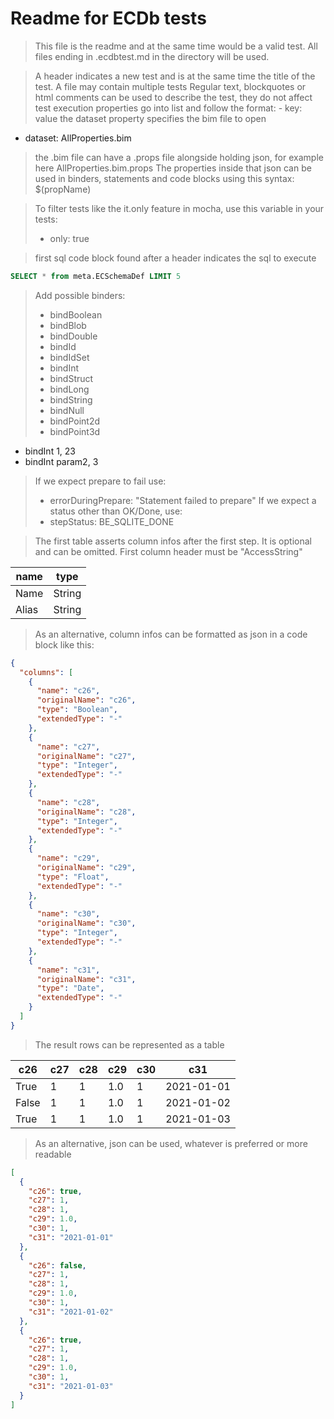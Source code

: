 # Readme for ECDb tests

> This file is the readme and at the same time would be a valid test. All files ending in .ecdbtest.md in the directory will be used.

> A header indicates a new test and is at the same time the title of the test. A file may contain multiple tests
> Regular text, blockquotes or html comments can be used to describe the test, they do not affect test execution
> properties go into list and follow the format: - key: value
> the dataset property specifies the bim file to open

- dataset: AllProperties.bim

> the .bim file can have a .props file alongside holding json, for example here AllProperties.bim.props
> The properties inside that json can be used in binders, statements and code blocks using this syntax: $(propName)

> To filter tests like the it.only feature in mocha, use this variable in your tests:
>
> - only: true

> first sql code block found after a header indicates the sql to execute

```sql
SELECT * from meta.ECSchemaDef LIMIT 5
```

> Add possible binders:
>
> - bindBoolean
> - bindBlob
> - bindDouble
> - bindId
> - bindIdSet
> - bindInt
> - bindStruct
> - bindLong
> - bindString
> - bindNull
> - bindPoint2d
> - bindPoint3d

- bindInt 1, 23
- bindInt param2, 3

> If we expect prepare to fail use:
>
> - errorDuringPrepare: "Statement failed to prepare"
> If we expect a status other than OK/Done, use:
> - stepStatus: BE_SQLITE_DONE

> The first table asserts column infos after the first step. It is optional and can be omitted. First column header must be "AccessString"

| name     | type   |
| -------- | ------ |
| Name     | String |
| Alias    | String |

> As an alternative, column infos can be formatted as json in a code block like this:

```json
{
  "columns": [
    {
      "name": "c26",
      "originalName": "c26",
      "type": "Boolean",
      "extendedType": "-"
    },
    {
      "name": "c27",
      "originalName": "c27",
      "type": "Integer",
      "extendedType": "-"
    },
    {
      "name": "c28",
      "originalName": "c28",
      "type": "Integer",
      "extendedType": "-"
    },
    {
      "name": "c29",
      "originalName": "c29",
      "type": "Float",
      "extendedType": "-"
    },
    {
      "name": "c30",
      "originalName": "c30",
      "type": "Integer",
      "extendedType": "-"
    },
    {
      "name": "c31",
      "originalName": "c31",
      "type": "Date",
      "extendedType": "-"
    }
  ]
}
```

> The result rows can be represented as a table

| c26   | c27 | c28 | c29 | c30 | c31       |
|-------|-----|-----|-----|-----|-----------|
| True  | 1   | 1   | 1.0 | 1   | 2021-01-01|
| False | 1   | 1   | 1.0 | 1   | 2021-01-02|
| True  | 1   | 1   | 1.0 | 1   | 2021-01-03|

> As an alternative, json can be used, whatever is preferred or more readable

```json
[
  {
    "c26": true,
    "c27": 1,
    "c28": 1,
    "c29": 1.0,
    "c30": 1,
    "c31": "2021-01-01"
  },
  {
    "c26": false,
    "c27": 1,
    "c28": 1,
    "c29": 1.0,
    "c30": 1,
    "c31": "2021-01-02"
  },
  {
    "c26": true,
    "c27": 1,
    "c28": 1,
    "c29": 1.0,
    "c30": 1,
    "c31": "2021-01-03"
  }
]
```
